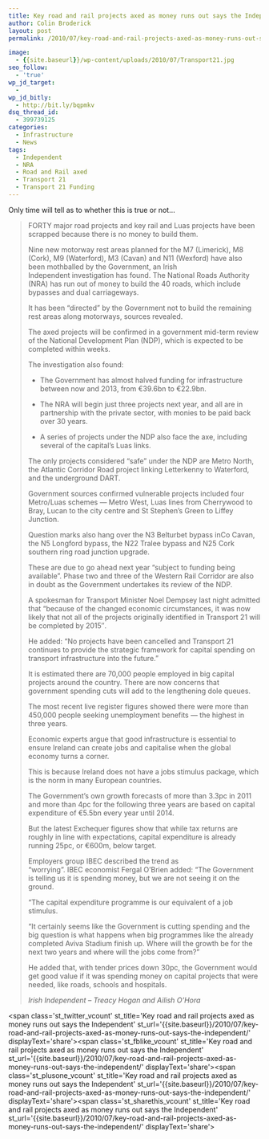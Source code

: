 ```yaml
---
title: Key road and rail projects axed as money runs out says the Independent
author: Colin Broderick
layout: post
permalink: /2010/07/key-road-and-rail-projects-axed-as-money-runs-out-says-the-independent/

image:
  - {{site.baseurl}}/wp-content/uploads/2010/07/Transport21.jpg
seo_follow:
  - 'true'
wp_jd_target:
  - 
wp_jd_bitly:
  - http://bit.ly/bqpmkv
dsq_thread_id:
  - 399739125
categories:
  - Infrastructure
  - News
tags:
  - Independent
  - NRA
  - Road and Rail axed
  - Transport 21
  - Transport 21 Funding
---
```

Only time will tell as to whether this is true or not&#8230;

> FORTY major road projects and key rail and Luas projects have been scrapped because there is no money to build them.
> 
> Nine new motorway rest areas planned for the M7 (Limerick), M8 (Cork), M9 (Waterford), M3 (Cavan) and N11 (Wexford) have also been mothballed by the Government, an Irish Independent investigation has found. The National Roads Authority (NRA) has run out of money to build the 40 roads, which include bypasses and dual carriageways.
> 
> It has been &#8220;directed&#8221; by the Government not to build the remaining rest areas along motorways, sources revealed.
> 
> The axed projects will be confirmed in a government mid-term review of the National Development Plan (NDP), which is expected to be completed within weeks.<!--more-->
> 
> The investigation also found:
> 
> *   The Government has almost halved funding for infrastructure between now and 2013, from €39.6bn to €22.9bn.
> 
> *   The NRA will begin just three projects next year, and all are in partnership with the private sector, with monies to be paid back over 30 years.
> *   A series of projects under the NDP also face the axe, including several of the capital&#8217;s Luas links.
> 
> The only projects considered &#8220;safe&#8221; under the NDP are Metro North, the Atlantic Corridor Road project linking Letterkenny to Waterford, and the underground DART.
> 
> Government sources confirmed vulnerable projects included four Metro/Luas schemes &#8212; Metro West, Luas lines from Cherrywood to Bray, Lucan to the city centre and St Stephen&#8217;s Green to Liffey Junction.
> 
> Question marks also hang over the N3 Belturbet bypass inCo Cavan, the N5 Longford bypass, the N22 Tralee bypass and N25 Cork southern ring road junction upgrade.
> 
> These are due to go ahead next year &#8220;subject to funding being available&#8221;. Phase two and three of the Western Rail Corridor are also in doubt as the Government undertakes its review of the NDP.
> 
> A spokesman for Transport Minister Noel Dempsey last night admitted that &#8220;because of the changed economic circumstances, it was now likely that not all of the projects originally identified in Transport 21 will be completed by 2015&#8243;.
> 
> He added: &#8220;No projects have been cancelled and Transport 21 continues to provide the strategic framework for capital spending on transport infrastructure into the future.&#8221;
> 
> It is estimated there are 70,000 people employed in big capital projects around the country. There are now concerns that government spending cuts will add to the lengthening dole queues.
> 
> The most recent live register figures showed there were more than 450,000 people seeking unemployment benefits &#8212; the highest in three years.
> 
> Economic experts argue that good infrastructure is essential to ensure Ireland can create jobs and capitalise when the global economy turns a corner.
> 
> This is because Ireland does not have a jobs stimulus package, which is the norm in many European countries.
> 
> The Government&#8217;s own growth forecasts of more than 3.3pc in 2011 and more than 4pc for the following three years are based on capital expenditure of €5.5bn every year until 2014.
> 
> But the latest Exchequer figures show that while tax returns are roughly in line with expectations, capital expenditure is already running 25pc, or €600m, below target.
> 
> Employers group IBEC described the trend as &#8220;worrying&#8221;. IBEC economist Fergal O&#8217;Brien added: &#8220;The Government is telling us it is spending money, but we are not seeing it on the ground.
> 
> &#8220;The capital expenditure programme is our equivalent of a job stimulus.
> 
> &#8220;It certainly seems like the Government is cutting spending and the big question is what happens when big programmes like the already completed Aviva Stadium finish up. Where will the growth be for the next two years and where will the jobs come from?&#8221;
> 
> He added that, with tender prices down 30pc, the Government would get good value if it was spending money on capital projects that were needed, like roads, schools and hospitals.
> 
> *Irish Independent &#8211; Treacy Hogan and Ailish O&#8217;Hora*

<span class='st\_twitter\_vcount' st\_title='Key road and rail projects axed as money runs out says the Independent' st\_url='{{site.baseurl}}/2010/07/key-road-and-rail-projects-axed-as-money-runs-out-says-the-independent/' displayText='share'></span><span class='st\_fblike\_vcount' st\_title='Key road and rail projects axed as money runs out says the Independent' st\_url='{{site.baseurl}}/2010/07/key-road-and-rail-projects-axed-as-money-runs-out-says-the-independent/' displayText='share'></span><span class='st\_plusone\_vcount' st\_title='Key road and rail projects axed as money runs out says the Independent' st\_url='{{site.baseurl}}/2010/07/key-road-and-rail-projects-axed-as-money-runs-out-says-the-independent/' displayText='share'></span><span class='st\_sharethis\_vcount' st\_title='Key road and rail projects axed as money runs out says the Independent' st\_url='{{site.baseurl}}/2010/07/key-road-and-rail-projects-axed-as-money-runs-out-says-the-independent/' displayText='share'></span>